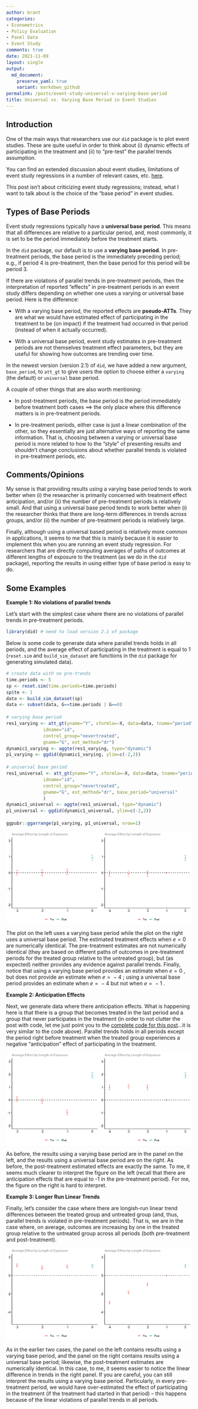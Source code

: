 ```yaml
---
author: brant
categories:
- Econometrics
- Policy Evaluation
- Panel Data
- Event Study
comments: true
date: 2021-11-09
layout: single
output:
  md_document:
    preserve_yaml: true
    variant: markdown_github
permalink: /posts/event-study-universal-v-varying-base-period
title: Universal vs. Varying Base Period in Event Studies
---
```


## Introduction

One of the main ways that researchers use our `did` package is to plot
event studies. These are quite useful in order to think about (i)
dynamic effects of participating in the treatment and (ii) to “pre-test”
the parallel trends assumption.

You can find an extended discussion about event studies, limitations of
event study regressions in a number of relevant cases, etc.
[here](https://bcallaway11.github.io/did/articles/TWFE.html).

This post isn’t about criticizing event study regressions; instead, what
I want to talk about is the choice of the “base period” in event
studies.

## Types of Base Periods

Event study regressions typically have a **universal base period**. This
means that all differences are relative to a particular period, and,
most commonly, it is set to be the period immediately before the
treatment starts.

In the `did` package, our default is to use a **varying base period**.
In pre-treatment periods, the base period is the immediately preceding
period; e.g., if period 4 is pre-treatment, then the base period for
this period will be period 3.

If there are violations of parallel trends in pre-treatment periods,
then the interpretation of reported “effects” in pre-treatment periods
in an event study differs depending on whether one uses a varying or
universal base period. Here is the difference:

-   With a varying base period, the reported effects are
    **pseudo-ATTs**. They are what we would have estimated effect of
    participating in the treatment to be (on impact) if the treatment
    had occurred in that period (instead of when it actually occurred).

-   With a universal base period, event study estimates in pre-treatment
    periods are not themselves treatment effect parameters, but they are
    useful for showing how outcomes are trending over time.

In the newest version (version 2.1) of `did`, we have added a new
argument, `base_period`, to `att_gt` to give users the option to choose
either a `varying` (the default) or `universal` base period.

A couple of other things that are also worth mentioning:

-   In post-treatment periods, the base period is the period immediately
    before treatment both cases
    ⟹
    the only place where this difference matters is in pre-treatment
    periods.

-   In pre-treatment periods, either case is just a linear combination
    of the other, so they essentially are just alternative ways of
    reporting the same information. That is, choosing between a varying
    or universal base period is more related to how to the “style” of
    presenting results and shouldn’t change conclusions about whether
    parallel trends is violated in pre-treatment periods, etc.

## Comments/Opinions

My sense is that providing results using a varying base period tends to
work better when (i) the researcher is primarily concerned with
treatment effect anticipation, and/or (ii) the number of pre-treatment
periods is relatively small. And that using a universal base period
tends to work better when (i) the researcher thinks that there are
long-term differences in trends across groups, and/or (ii) the number of
pre-treatment periods is relatively large.

Finally, although using a universal based period is relatively more
common in applications, it seems to me that this is mainly because it is
easier to implement this when you are running an event study regression.
For researchers that are directly computing averages of paths of
outcomes at different lengths of exposure to the treatment (as we do in
the `did` package), reporting the results in using either type of base
period is easy to do.

## Some Examples

**Example 1: No violations of parallel trends**

Let’s start with the simplest case where there are no violations of
parallel trends in pre-treatment periods.

``` r
library(did) # need to load version 2.1 of package
```

Below is some code to generate data where parallel trends holds in all
periods, and the average effect of participating in the treatment is
equal to 1 (`reset.sim` and `build_sim_dataset` are functions in the
`did` package for generating simulated data).

``` r
# create data with no pre-trends
time.periods <- 5
sp <- reset.sim(time.periods=time.periods)
sp$te <- 1
data <- build_sim_dataset(sp)
data <- subset(data, G==time.periods | G==0)

# varying base period
res1_varying <- att_gt(yname="Y", xformla=~X, data=data, tname="period",
              idname="id",
              control_group="nevertreated",
              gname="G", est_method="dr")
dynamic1_varying <- aggte(res1_varying, type="dynamic")
p1_varying <- ggdid(dynamic1_varying, ylim=c(-2,2))

# universal base period
res1_universal <- att_gt(yname="Y", xformla=~X, data=data, tname="period",
              idname="id",
              control_group="nevertreated",
              gname="G", est_method="dr", base_period="universal"
              )
dynamic1_universal <- aggte(res1_universal, type="dynamic")
p1_universal <- ggdid(dynamic1_universal, ylim=c(-2,2))

ggpubr::ggarrange(p1_varying, p1_universal, nrow=1)
```

<img src="/files/figures/event-study-universal-v-varying-base-period/unnamed-chunk-4-1.png" style="display: block; margin: auto;" />

The plot on the left uses a varying base period while the plot on the
right uses a universal base period. The estimated treatment effects when
*e* = 0
are numerically identical. The pre-treatment estimates are not
numerically identical (they are based on different paths of outcomes in
pre-treatment periods for the treated group relative to the untreated
group), but (as expected) neither provides any evidence against parallel
trends. Finally, notice that using a varying base period provides an
estimate when
*e* = 0
, but does not provide an estimate when
*e* =  − 4
; using a universal base period provides an estimate when
*e* =  − 4
but not when
*e* =  − 1
.

**Example 2: Anticipation Effects**

Next, we generate data where there anticipation effects. What is
happening here is that there is a group that becomes treated in the last
period and a group that never participates in the treatment (in order to
not clutter the post with code, let me just point you to the [complete
code for this
post](/files/2021-11-09-event_study_universal_v_local_base_period.R)…it
is very similar to the code above). Parallel trends holds in all periods
except the period right before treatment when the treated group
experiences a negative “anticipation” effect of participating in the
treatment.

<img src="/files/figures/event-study-universal-v-varying-base-period/unnamed-chunk-5-1.png" style="display: block; margin: auto;" />

As before, the results using a varying base period are in the panel on
the left, and the results using a universal base period are on the
right. As before, the post-treatment estimated effects are exactly the
same. To me, it seems much clearer to interpret the figure on the left
(recall that there are anticipation effects that are equal to -1 in the
pre-treatment period). For me, the figure on the right is hard to
interpret.

**Example 3: Longer Run Linear Trends**

Finally, let’s consider the case where there are longish-run linear
trend differences between the treated group and untreated group (and,
thus, parallel trends is violated in pre-treatment periods). That is, we
are in the case where, on average, outcomes are increasing by one in the
treated group relative to the untreated group across all periods (both
pre-treatment and post-treatment).

<img src="/files/figures/event-study-universal-v-varying-base-period/unnamed-chunk-6-1.png" style="display: block; margin: auto;" />

As in the earlier two cases, the panel on the left contains results
using a varying base period, and the panel on the right contains results
using a universal base period; likewise, the post-treatment estimates
are numerically identical. In this case, to me, it seems easier to
notice the linear difference in trends in the right panel. If you are
careful, you can still interpret the results using a varying base
period. Particularly, in every pre-treatment period, we would have
over-estimated the effect of participating in the treatment (if the
treatment had started in that period) – this happens because of the
linear violations of parallel trends in all periods.

<script src="https://giscus.app/client.js"
        data-repo="bcallaway11/bcallaway11.github.io"
        data-repo-id="MDEwOlJlcG9zaXRvcnk3NDQyMTEyMQ=="
        data-category="Announcements"
        data-category-id="DIC_kwDOBG-Tgc4COCq4"
        data-mapping="pathname"
        data-reactions-enabled="1"
        data-emit-metadata="0"
        data-input-position="bottom"
        data-theme="light"
        data-lang="en"
        crossorigin="anonymous"
        async>
</script>
